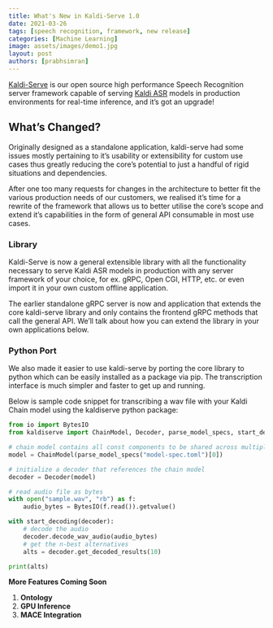 ```yaml
---
title: What's New in Kaldi-Serve 1.0
date: 2021-03-26
tags: [speech recognition, framework, new release]
categories: [Machine Learning]
image: assets/images/demo1.jpg
layout: post
authors: [prabhsimran]
---
```


[Kaldi-Serve](https://github.com/Vernacular-ai/kaldi-serve) is our open source high performance Speech Recognition server framework capable of serving [Kaldi ASR](https://github.com/kaldi-asr/kaldi) models in production environments for real-time inference, and it’s got an upgrade!


## What’s Changed?

Originally designed as a standalone application, kaldi-serve had some issues mostly pertaining to it’s usability or extensibility for custom use cases thus greatly reducing the core’s potential to just a handful of rigid situations and dependencies. 

After one too many requests for changes in the architecture to better fit the various production needs of our customers, we realised it’s time for a rewrite of the framework that allows us to better utilise the core’s scope and extend it’s capabilities in the form of general API consumable in most use cases. 

### Library

Kaldi-Serve is now a general extensible library with all the functionality necessary to serve Kaldi ASR models in production with any server framework of your choice, for ex. gRPC, Open CGI, HTTP, etc. or even import it in your own custom offline application.

The earlier standalone gRPC server is now and application that extends the core kaldi-serve library and only contains the frontend gRPC methods that call the general API. We’ll talk about how you can extend the library in your own applications below.

### Python Port

We also made it easier to use kaldi-serve by porting the core library to python which can be easily installed as a package via pip. The transcription interface is much simpler and faster to get up and running. 

Below is sample code snippet for transcribing a wav file with your Kaldi Chain model using the kaldiserve python package:

```python
from io import BytesIO
from kaldiserve import ChainModel, Decoder, parse_model_specs, start_decoding

# chain model contains all const components to be shared across multiple threads
model = ChainModel(parse_model_specs("model-spec.toml")[0])

# initialize a decoder that references the chain model
decoder = Decoder(model)

# read audio file as bytes
with open("sample.wav", "rb") as f:
    audio_bytes = BytesIO(f.read()).getvalue()

with start_decoding(decoder):
    # decode the audio
    decoder.decode_wav_audio(audio_bytes)
    # get the n-best alternatives
    alts = decoder.get_decoded_results(10)

print(alts)
```


**More Features Coming Soon**
1. **Ontology**
2. **GPU Inference**
3. **MACE Integration**
